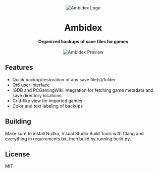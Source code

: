 <div align="center"><img alt="Ambidex Logo" src="https://github.com/user-attachments/assets/2c237c90-4a83-4ad2-bbe8-4a3f46582371">
<h1>Ambidex</h1>
<b>Organized backups of save files for games</b><br><br>
<img alt="Ambidex Preview" src="https://github.com/user-attachments/assets/ce62c97e-d50c-4cbe-88e9-5effa4538a1a">
</div>

## Features
- Quick backup/restoration of any save file(s)/folder
- Qt6 user interface
- IGDB and PCGamingWiki integration for fetching game metadata and save directory locations
- Grid-like view for imported games
- Color and text labeling of backups

## Building
Make sure to install Nuitka, Visual Studio Build Tools with Clang and everything in requirements.txt, then build by running build.py.


## License
MIT
